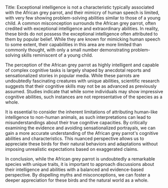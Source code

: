 Title: Exceptional intelligence is not a characteristic typically associated with the African grey parrot, and their mimicry of human speech is limited, with very few showing problem-solving abilities similar to those of a young child.
A common misconception surrounds the African grey parrot, often credited with exceptional intelligence and extraordinary abilities. In reality, these birds do not possess the exceptional intelligence often attributed to them by popular belief. While they are known for mimicking human speech to some extent, their capabilities in this area are more limited than commonly thought, with only a small number demonstrating problem-solving skills reminiscent of a young child.

The perception of the African grey parrot as highly intelligent and capable of complex cognitive tasks is largely shaped by anecdotal reports and sensationalized stories in popular media. While these parrots are undoubtedly fascinating creatures with unique abilities, scientific research suggests that their cognitive skills may not be as advanced as previously assumed. Studies indicate that while some individuals may show impressive cognitive abilities, such instances are not representative of the species as a whole.

It is essential to consider the inherent limitations of attributing human-like intelligence to non-human animals, as such interpretations can lead to misunderstandings about their true cognitive capacities. By critically examining the evidence and avoiding sensationalized portrayals, we can gain a more accurate understanding of the African grey parrot's cognitive abilities and characteristics. This nuanced perspective allows us to appreciate these birds for their natural behaviors and adaptations without imposing unrealistic expectations based on exaggerated claims.

In conclusion, while the African grey parrot is undoubtedly a remarkable species with unique traits, it is important to approach discussions about their intelligence and abilities with a balanced and evidence-based perspective. By dispelling myths and misconceptions, we can foster a deeper appreciation for these birds and the natural world as a whole.